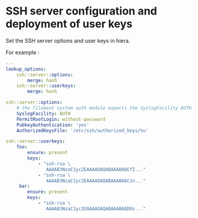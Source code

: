 # SSH server configuration and deployment of user keys

Set the SSH server options and user keys in hiera.

For example :

```yaml
---
lookup_options:
    ssh::server::options:
        merge: hash
    ssh::server::userkeys:
        merge: hash

ssh::server::options:
    # the filebeat system auth module expects the SyslogFacility AUTH
    SyslogFacility: AUTH
    PermitRootLogin: without-password
    PubkeyAuthentication: 'yes'
    AuthorizedKeysFile: '/etc/ssh/authorized_keys/%u'

ssh::server::userkeys:
    foo:
        ensure: present
        keys:
            - "ssh-rsa \
               AAAAB3NzaC1yc2EAAAADAQABAAABAQCfI..."
            - "ssh-rsa \
               AAAAB3NzaC1yc2EAAAADAQABAAABAQC1n..."
     bar:
        ensure: present
        keys:
            - "ssh-rsa \
               AAAAB3NzaC1yc2EAAAADAQABAAABAQDOs..."

```
